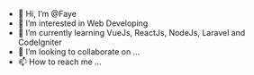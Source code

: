 - 👋 Hi, I’m @Faye
- 👀 I’m interested in Web Developing
- 🌱 I’m currently learning VueJs, ReactJs, NodeJs, Laravel and CodeIgniter
- 💞️ I’m looking to collaborate on ...
- 📫 How to reach me ...

<!---
Fayexi/Fayexi is a ✨ special ✨ repository because its `README.md` (this file) appears on your GitHub profile.
You can click the Preview link to take a look at your changes.
--->

